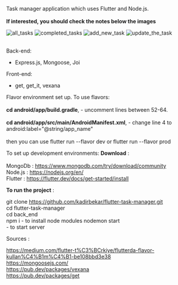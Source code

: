 
Task manager application which uses Flutter and Node.js.<br><br>
**If interested, you should check the notes below the images**

![all_tasks](https://user-images.githubusercontent.com/34074484/127744892-8482ef38-d876-47dc-b5d1-5e9784aba0e1.png)
![completed_tasks](https://user-images.githubusercontent.com/34074484/127744893-fbe3edfb-a379-41d8-b648-a7b94ca14b12.png)
![add_new_task](https://user-images.githubusercontent.com/34074484/127744888-60400a18-5d99-43a0-8605-df2e489ecb1b.png)
![update_the_task](https://user-images.githubusercontent.com/34074484/127744894-0104ef47-55ef-4c50-ba0b-007d74b22bda.png) <br><br>

Back-end: <br>
  - Express.js, Mongoose, Joi

Front-end:
   - get, get_it, vexana

Flavor environment set up. To use flavors: <br><br>
   **cd android/app/build.gradle**, 
      - uncomment lines between 52-64.<br><br>
   **cd android/app/src/main/AndroidManifest.xml**,
      - change line 4 to android:label="@string/app_name"<br><br> then you can use flutter run --flavor dev or flutter run --flavor prod

 To set up development environments:
 **Download** : <br><br>
 MongoDb :  https://www.mongodb.com/try/download/community<br>
 Node.js : https://nodejs.org/en/<br>
 Flutter : https://flutter.dev/docs/get-started/install
      
 **To run the project** : <br>
 
 git clone https://github.com/kadirbekar/flutter-task-manager.git<br>
 cd flutter-task-manager<br>
 cd back_end<br>
 npm i - to install node modules
 nodemon start<br> - to start server
      
Sources : 

https://medium.com/flutter-t%C3%BCrkiye/flutterda-flavor-kullan%C4%B1m%C4%B1-be108bbd3e38<br>
https://mongoosejs.com/<br>
https://pub.dev/packages/vexana<br>
https://pub.dev/packages/get





